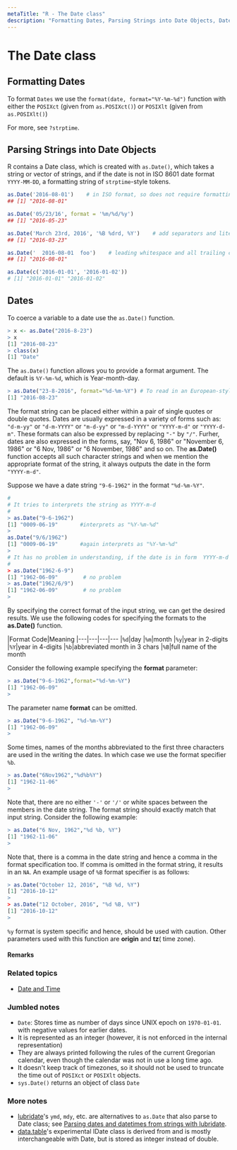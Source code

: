 ```yaml
---
metaTitle: "R - The Date class"
description: "Formatting Dates, Parsing Strings into Date Objects, Dates"
---
```


# The Date class




## Formatting Dates


To format `Dates` we use the `format(date, format="%Y-%m-%d")` function with either the `POSIXct` (given from `as.POSIXct()`) or `POSIXlt` (given from `as.POSIXlt()`)

For more, see `?strptime`.



## Parsing Strings into Date Objects


R contains a Date class, which is created with `as.Date()`, which takes a string or vector of strings, and if the date is not in ISO 8601 date format `YYYY-MM-DD`, a formatting string of `strptime`-style tokens.

```r
as.Date('2016-08-01')    # in ISO format, so does not require formatting string
## [1] "2016-08-01"

as.Date('05/23/16', format = '%m/%d/%y')
## [1] "2016-05-23"

as.Date('March 23rd, 2016', '%B %drd, %Y')    # add separators and literals to format
## [1] "2016-03-23"

as.Date('  2016-08-01  foo')    # leading whitespace and all trailing characters are ignored
## [1] "2016-08-01"

as.Date(c('2016-01-01', '2016-01-02'))
# [1] "2016-01-01" "2016-01-02"

```



## Dates


To coerce a variable to a date use the `as.Date()` function.

```r
> x <- as.Date("2016-8-23")
> x
[1] "2016-08-23"
> class(x)
[1] "Date"

```

The `as.Date()` function allows you to provide a format argument. The default is `%Y-%m-%d`, which is Year-month-day.

```r
> as.Date("23-8-2016", format="%d-%m-%Y") # To read in an European-style date
[1] "2016-08-23"

```

The format string can be placed either within a pair of single quotes or double quotes.  Dates are usually expressed in a variety of forms such as: `"d-m-yy"` or `"d-m-YYYY"` or `"m-d-yy"` or `"m-d-YYYY"` or `"YYYY-m-d"` or `"YYYY-d-m"`. These formats can also be expressed by replacing `"-"` by `"/"`. Furher, dates are also expressed in the forms, say, "Nov 6, 1986" or "November 6, 1986" or "6 Nov, 1986" or "6 November, 1986" and so on. The **as.Date()** function accepts all such character strings and when we mention the appropriate format of the string, it always outputs the date in the form `"YYYY-m-d"`.

Suppose we have a date string `"9-6-1962"` in the format `"%d-%m-%Y"`.

```r
#
# It tries to interprets the string as YYYY-m-d
#
> as.Date("9-6-1962")
[1] "0009-06-19"       #interprets as "%Y-%m-%d"
> 
as.Date("9/6/1962")
[1] "0009-06-19"       #again interprets as "%Y-%m-%d"
>
# It has no problem in understanding, if the date is in form  YYYY-m-d or YYYY/m/d
#
> as.Date("1962-6-9")
[1] "1962-06-09"        # no problem
> as.Date("1962/6/9")
[1] "1962-06-09"        # no problem
> 

```

By specifying the correct format of the input string, we can get the desired results. We use the following codes for specifying the formats to the **as.Date()** function.

|Format Code|Meaning
|---|---|---|---
|`%d`|day
|`%m`|month
|`%y`|year in 2-digits
|`%Y`|year in 4-digits
|`%b`|abbreviated month in 3 chars
|`%B`|full name of the month

Consider the following example specifying the **format** parameter:

```r
> as.Date("9-6-1962",format="%d-%m-%Y")
[1] "1962-06-09"
>

```

The parameter name **format** can be omitted.

```r
> as.Date("9-6-1962", "%d-%m-%Y")
[1] "1962-06-09"
>

```

Some times, names of the months abbreviated to the first three characters are used in the writing the dates. In which case we use the format specifier `%b`.

```r
> as.Date("6Nov1962","%d%b%Y")
[1] "1962-11-06"
>

```

Note that, there are no either `'-'` or `'/'` or white spaces between the members in the date string. The format string should exactly match that input string. Consider the following example:

```r
> as.Date("6 Nov, 1962","%d %b, %Y")
[1] "1962-11-06"
>

```

Note that, there is a comma in the date string and hence a comma in the format specification too. If comma is omitted in the format string, it results in an `NA`. An example usage of `%B` format specifier is as follows:

```r
> as.Date("October 12, 2016", "%B %d, %Y")
[1] "2016-10-12"
>
> as.Date("12 October, 2016", "%d %B, %Y")
[1] "2016-10-12"
> 

```

`%y` format is system specific and hence, should be used with caution. Other parameters used with this function are **origin** and **tz**( time zone).



#### Remarks


### Related topics

- [Date and Time](http://stackoverflow.com/documentation/r/1157)

### Jumbled notes

- `Date`: Stores time as number of days since UNIX epoch on `1970-01-01`. with negative values for earlier dates.
- It is represented as an integer (however, it is not enforced in the internal representation)
- They are always printed following the rules of the current Gregorian calendar, even though the calendar was not in use a long time ago.
- It doesn't keep track of timezones, so it should not be used to truncate the time out of `POSIXct` or `POSIXlt` objects.
- `sys.Date()` returns an object of class `Date`

### More notes

- [lubridate](https://github.com/hadley/lubridate)'s `ymd`, `mdy`, etc. are alternatives to `as.Date` that also parse to Date class; see [Parsing dates and datetimes from strings with lubridate](http://stackoverflow.com/documentation/r/1157/date-and-time/7018/parsing-dates-and-datetimes-from-strings-with-lubridate).
- [data.table](https://github.com/Rdatatable/data.table/wiki)'s experimental IDate class is derived from and is mostly interchangeable with Date, but is stored as integer instead of double.

